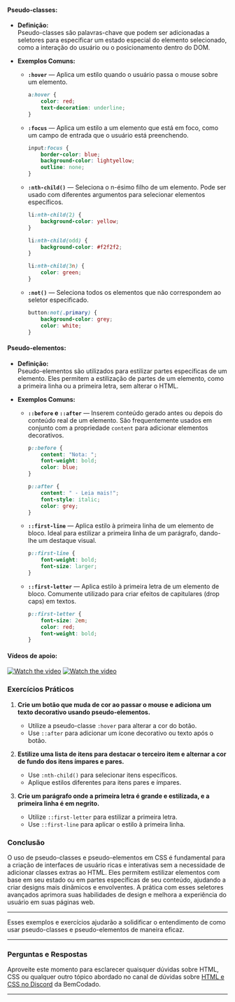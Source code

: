 #### **Pseudo-classes:**

- **Definição:**  
  Pseudo-classes são palavras-chave que podem ser adicionadas a seletores para especificar um estado especial do elemento selecionado, como a interação do usuário ou o posicionamento dentro do DOM.

- **Exemplos Comuns:**

  - **`:hover`** — Aplica um estilo quando o usuário passa o mouse sobre um elemento.
    ```css
    a:hover {
        color: red;
        text-decoration: underline;
    }
    ```

  - **`:focus`** — Aplica um estilo a um elemento que está em foco, como um campo de entrada que o usuário está preenchendo.
    ```css
    input:focus {
        border-color: blue;
        background-color: lightyellow;
        outline: none;
    }
    ```

  - **`:nth-child()`** — Seleciona o n-ésimo filho de um elemento. Pode ser usado com diferentes argumentos para selecionar elementos específicos.
    ```css
    li:nth-child(2) {
        background-color: yellow;
    }

    li:nth-child(odd) {
        background-color: #f2f2f2;
    }

    li:nth-child(3n) {
        color: green;
    }
    ```

  - **`:not()`** — Seleciona todos os elementos que não correspondem ao seletor especificado.
    ```css
    button:not(.primary) {
        background-color: grey;
        color: white;
    }
    ```

#### **Pseudo-elementos:**

- **Definição:**  
  Pseudo-elementos são utilizados para estilizar partes específicas de um elemento. Eles permitem a estilização de partes de um elemento, como a primeira linha ou a primeira letra, sem alterar o HTML.

- **Exemplos Comuns:**

  - **`::before` e `::after`** — Inserem conteúdo gerado antes ou depois do conteúdo real de um elemento. São frequentemente usados em conjunto com a propriedade `content` para adicionar elementos decorativos.
    ```css
    p::before {
        content: "Nota: ";
        font-weight: bold;
        color: blue;
    }

    p::after {
        content: " - Leia mais!";
        font-style: italic;
        color: grey;
    }
    ```

  - **`::first-line`** — Aplica estilo à primeira linha de um elemento de bloco. Ideal para estilizar a primeira linha de um parágrafo, dando-lhe um destaque visual.
    ```css
    p::first-line {
        font-weight: bold;
        font-size: larger;
    }
    ```

  - **`::first-letter`** — Aplica estilo à primeira letra de um elemento de bloco. Comumente utilizado para criar efeitos de capitulares (drop caps) em textos.
    ```css
    p::first-letter {
        font-size: 2em;
        color: red;
        font-weight: bold;
    }
    ```

#### Vídeos de apoio:
[![Watch the video](https://i.ytimg.com/vi/TpAv-csDTSg/hq720.jpg?sqp=-oaymwEcCNAFEJQDSFXyq4qpAw4IARUAAIhCGAFwAcABBg==&rs=AOn4CLBDS0Sl2BblKBCodrkeQ7rGEJtRDg)](https://www.youtube.com/watch?v=TpAv-csDTSg)
[![Watch the video](https://i.ytimg.com/vi/DeoV-xvhUvU/hq720.jpg?sqp=-oaymwEcCNAFEJQDSFXyq4qpAw4IARUAAIhCGAFwAcABBg==&rs=AOn4CLBWhE5QfCVT4hcAN-dlFXPuN82EuA)](https://www.youtube.com/watch?v=DeoV-xvhUvU)
### **Exercícios Práticos**

1. **Crie um botão que muda de cor ao passar o mouse e adiciona um texto decorativo usando pseudo-elementos.**  
   - Utilize a pseudo-classe `:hover` para alterar a cor do botão.
   - Use `::after` para adicionar um ícone decorativo ou texto após o botão.

2. **Estilize uma lista de itens para destacar o terceiro item e alternar a cor de fundo dos itens ímpares e pares.**  
   - Use `:nth-child()` para selecionar itens específicos.
   - Aplique estilos diferentes para itens pares e ímpares.

3. **Crie um parágrafo onde a primeira letra é grande e estilizada, e a primeira linha é em negrito.**  
   - Utilize `::first-letter` para estilizar a primeira letra.
   - Use `::first-line` para aplicar o estilo à primeira linha.
### **Conclusão**

O uso de pseudo-classes e pseudo-elementos em CSS é fundamental para a criação de interfaces de usuário ricas e interativas sem a necessidade de adicionar classes extras ao HTML. Eles permitem estilizar elementos com base em seu estado ou em partes específicas de seu conteúdo, ajudando a criar designs mais dinâmicos e envolventes. A prática com esses seletores avançados aprimora suas habilidades de design e melhora a experiência do usuário em suas páginas web.

--- 

Esses exemplos e exercícios ajudarão a solidificar o entendimento de como usar pseudo-classes e pseudo-elementos de maneira eficaz.

---

### Perguntas e Respostas

Aproveite este momento para esclarecer quaisquer dúvidas sobre HTML, CSS ou qualquer outro tópico abordado no canal de dúvidas sobre [HTML e CSS no Discord](https://discord.com/channels/1224468395462754345/1224469321921859694) da BemCodado.

---
